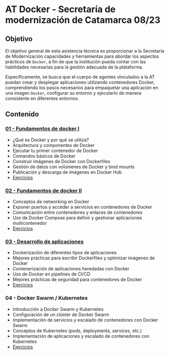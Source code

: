 # AT Docker - Secretaría de modernización de Catamarca 08/23 


## Objetivo
El objetivo general de esta asistencia técnica es proporcionar a la Secretaría de  Modernización capacidades y herramientas para abordar los aspectos prácticos de `Docker`,
a fin de que la institución pueda contar con las habilidades necesarias para la gestión adecuada de la plataforma. 

Específicamente, se busca que el cuerpo de agentes vinculados a la AT puedan crear y desplegar aplicaciones utilizando contenedores Docker, comprendiendo los pasos necesarios para empaquetar una aplicación en una imagen `Docker`, configurar su entorno y ejecutarlo de manera consistente en diferentes entornos.


## Contenido

### [01 - Fundamentos de docker I ](./contenido/clase1/00-motivacion/readme.md)


- ¿Qué es Docker y por qué se utiliza?
- Arquitectura y componentes de Docker 
- Ejecutar tu primer contenedor de Docker
- Comandos básicos de Docker
- Construir imágenes de Docker con Dockerfiles
- Gestión de datos con volúmenes de Docker y bind mounts
- Publicación y descarga de imágenes en Docker Hub
- [Ejercicios](./practica/semana1/)

### [02 - Fundamentos de docker II](./contenido/clase2/readme.md)

- Conceptos de networking en Docker 
- Exponer puertos y acceder a servicios en contenedores de Docker
- Comunicación entre contenedores y enlaces de contenedores
- Uso de Docker Compose para definir y gestionar aplicaciones multicontenedor
- [Ejercicios](./practica/semana2/)


### [03 - Desarrollo de aplicaciones](./contenido/clase3/readme.md) 

- Dockerización de diferentes tipos de aplicaciones 
- Mejores prácticas para escribir Dockerfiles y optimizar imágenes de Docker
- Contenerización de aplicaciones heredadas con Docker
- Uso de Docker en pipelines de CI/CD
- Mejores prácticas de seguridad para contenedores de Docker
- [Ejercicios](./practica/semana3/)

### 04 - Docker Swarm / Kubernetes


- Introducción a Docker Swarm y Kubernetes
- Configuración de un clúster de Docker Swarm
- Implementación de servicios y escalado de contenedores con Docker Swarm
- Conceptos de Kubernetes (pods, deployments, services, etc.)
- Implementación de aplicaciones y escalado de contenedores con Kubernetes
- [Ejercicios](./practica/semana4/)

